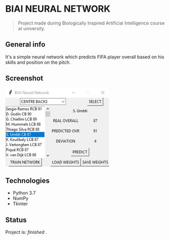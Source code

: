 # BIAI NEURAL NETWORK
> Project made during Biologically Inspired Artificial Intelligence course at university.

## General info
It's a simple neural network which predicts FIFA player overall based on his skills and position on the pitch.

## Screenshot
![Example screenshot](./screen.jpg)

## Technologies
* Python 3.7
* NumPy
* Tkinter

## Status
Project is: _finished_ .

